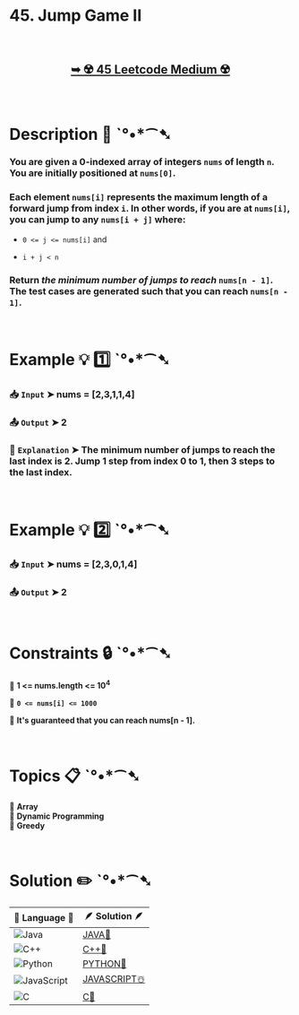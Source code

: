 # 45. Jump Game II

</br>

<h2 align="center"> 

<a href="https://leetcode.com/problems/jump-game-ii/description/?envType=study-plan-v2&envId=top-interview-150"><strong>➥ ☢️ 45 Leetcode Medium ☢️ </strong></a>
</h2>

</br>

# Description 📜 ˋ°•*⁀➷

### You are given a 0-indexed array of integers `nums` of length `n`. You are initially positioned at `nums[0]`.

### Each element `nums[i]` represents the maximum length of a forward jump from index `i`. In other words, if you are at `nums[i]`, you can jump to any `nums[i + j]` where:

- `0 <= j <= nums[i]` and

- `i + j < n`

### Return *the minimum number of jumps to reach* `nums[n - 1]`. The test cases are generated such that you can reach `nums[n - 1]`.

</br>

# Example 💡 1️⃣ ˋ°•*⁀➷

  ### 📥 `Input`  ➤ nums = [2,3,1,1,4]

  ### 📤 `Output`  ➤ 2

  ### 🔦 `Explanation`  ➤  The minimum number of jumps to reach the last index is 2. Jump 1 step from index 0 to 1, then 3 steps to the last index.

</br>

# Example 💡 2️⃣ ˋ°•*⁀➷

  ### 📥 `Input` ➤ nums = [2,3,0,1,4]

  ### 📤 `Output`  ➤ 2

</br>

# Constraints 🔒 ˋ°•*⁀➷

🔹 **1 <= nums.length <= 10<sup>4</sup>** </br>

🔹 **`0 <= nums[i] <= 1000`** </br>

🔹 **It's guaranteed that you can reach nums[n - 1].** </br>

</br>

# Topics 📋 ˋ°•*⁀➷

🔸 **Array**  </br>
🔸 **Dynamic Programming**  </br>
🔸 **Greedy**  </br>

</br>

# Solution ✏️ ˋ°•*⁀➷

| 📒 Language 📒  | 🪶 Solution 🪶 |
| ------------- | ------------- |
|  ![Java](https://img.shields.io/badge/java-%23ED8B00.svg?style=for-the-badge&logo=openjdk&logoColor=white)  | [JAVA🍁]() |
|  ![C++](https://img.shields.io/badge/c++-%2300599C.svg?style=for-the-badge&logo=c%2B%2B&logoColor=white)  | [C++🎲]()  |
|  ![Python](https://img.shields.io/badge/python-3670A0?style=for-the-badge&logo=python&logoColor=ffdd54)    | [PYTHON🍰]() |
| ![JavaScript](https://img.shields.io/badge/javascript-%23323330.svg?style=for-the-badge&logo=javascript&logoColor=%23F7DF1E)   | [JAVASCRIPT☃️]() |
|   ![C](https://img.shields.io/badge/c-%2300599C.svg?style=for-the-badge&logo=c&logoColor=white)   | [C💖]()  |

